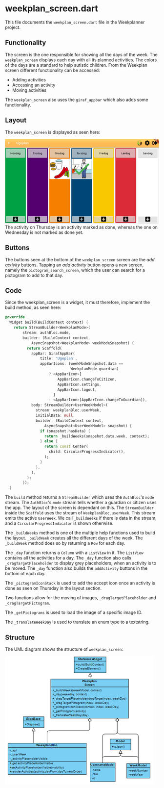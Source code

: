 # weekplan_screen.dart

This file documents the `weekplan_screen.dart` file in the Weekplanner project.

## Functionality

The screen is the one responsible for showing all the days of the week.
The `weekplan_screen` displays each day with all its planned activities.
The colors of the days are a standard to help autistic children.
From the Weekplan screen different functionality can be accessed:

* Adding activities
* Accessing an activity
* Moving activities

The `weekplan_screen` also uses the `giraf_appbar` which also adds some functionality.

## Layout

The `weekplan_screen` is displayed as seen here:

![Layout of the screen](../pictures/weekPlannerScreen.PNG)
The activity on Thursday is an activity marked as done, whereas the one on Wednesday
is not marked as done yet.

## Buttons

The buttons seen at the bottom of the `weekplan_screen` screen are the _add activity_ buttons.
Tapping an _add activity_ button opens a new screen, namely the `pictogram_search_screen`,
which the user can search for a pictogram to add to that day.

## Code

Since the weekplan_screen is a widget, it must therefore, implement the build method,
as seen here:

```dart
@override
  Widget build(BuildContext context) {
    return StreamBuilder<WeekplanMode>(
        stream: authBloc.mode,
        builder: (BuildContext context,
            AsyncSnapshot<WeekplanMode> weekModeSnapshot) {
          return Scaffold(
            appBar: GirafAppBar(
                title: 'Ugeplan',
                appBarIcons: (weekModeSnapshot.data ==
                              WeekplanMode.guardian)
                    ? <AppBarIcon>[
                        AppBarIcon.changeToCitizen,
                        AppBarIcon.settings,
                        AppBarIcon.logout,
                      ]
                    : <AppBarIcon>[AppBarIcon.changeToGuardian]),
            body: StreamBuilder<UserWeekModel>(
              stream: weekplanBloc.userWeek,
              initialData: null,
              builder: (BuildContext context,
                  AsyncSnapshot<UserWeekModel> snapshot) {
                if (snapshot.hasData) {
                  return _buildWeeks(snapshot.data.week, context);
                } else {
                  return const Center(
                    child: CircularProgressIndicator(),
                  );
                }
              },
            ),
          );
        });
  }
```

The `build` method returns a `StreamBuilder` which uses the `AuthBloc`'s `mode` stream.
The `AuthBloc`'s `mode` stream tells whether a guardian or citizen uses the app.
The layout of the screen is dependant on this. The `StreamBuilder` inside the `Scaffold`
uses the stream of `WeekplanBloc.userWeek`.
This stream emits the active `UserWeek`.
We call `_buildWeeks` if there is data in the stream, and a `CircularProgressIndicator`
is shown otherwise.

The `_buildWeeks` method is one of the multiple help functions used to build the
layout. `_buildWeek` creates all the different days of the week. The `_buildWeek`
method does so by returning a `Row` for each day.

The `_day` function returns a `Column` with a `ListView` in it. The `ListView`
contains all the activities for a day. The `_day` function also calls `_dragTargetPlaceholder`
to display grey placeholders, when an activity is to be moved.
The `_day` function also builds the `addActivity` buttons in the bottom of each day.

The `_pictogramIconStack` is used to add the accept icon once an activity is done
as seen on Thursday in the layout section.

Two functions allow for the moving of images, `_dragTargetPlaceholder` and `_dragTargetPictogram`.

The `_getPictograms` is used to load the image of a specific image ID.

The `_translateWeekDay` is used to translate an enum type to a textstring.

## Structure

The UML diagram shows the structure of `weekplan_screen`:

![The structure of](../pictures/WeekPlanScreen.png)
